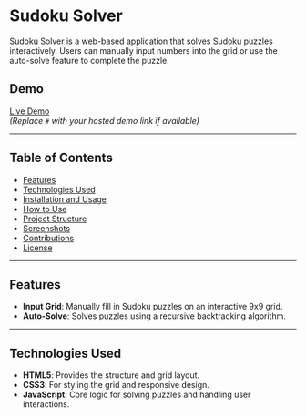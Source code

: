 # Sudoku Solver  

Sudoku Solver is a web-based application that solves Sudoku puzzles interactively. Users can manually input numbers into the grid or use the auto-solve feature to complete the puzzle.  

## Demo  
[Live Demo](#)  
*(Replace `#` with your hosted demo link if available)*  

---

## Table of Contents  
- [Features](#features)  
- [Technologies Used](#technologies-used)  
- [Installation and Usage](#installation-and-usage)  
- [How to Use](#how-to-use)  
- [Project Structure](#project-structure)  
- [Screenshots](#screenshots)  
- [Contributions](#contributions)  
- [License](#license)  

---

## Features  
- **Input Grid**: Manually fill in Sudoku puzzles on an interactive 9x9 grid.  
- **Auto-Solve**: Solves puzzles using a recursive backtracking algorithm.  

---

## Technologies Used  
- **HTML5**: Provides the structure and grid layout.  
- **CSS3**: For styling the grid and responsive design.  
- **JavaScript**: Core logic for solving puzzles and handling user interactions.  
